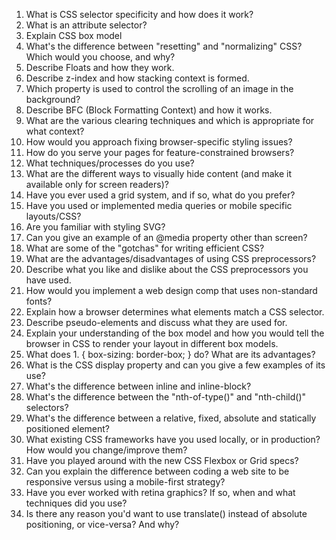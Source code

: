 1. What is CSS selector specificity and how does it work?
1. What is an attribute selector?
1. Explain CSS box model
1. What's the difference between "resetting" and "normalizing" CSS? Which would you choose, and why?
1. Describe Floats and how they work.
1. Describe z-index and how stacking context is formed.
1. Which property is used to control the scrolling of an image in the background?
1. Describe BFC (Block Formatting Context) and how it works.
1. What are the various clearing techniques and which is appropriate for what context?
1. How would you approach fixing browser-specific styling issues?
1. How do you serve your pages for feature-constrained browsers?
1. What techniques/processes do you use?
1. What are the different ways to visually hide content (and make it available only for screen readers)?
1. Have you ever used a grid system, and if so, what do you prefer?
1. Have you used or implemented media queries or mobile specific layouts/CSS?
1. Are you familiar with styling SVG?
1. Can you give an example of an @media property other than screen?
1. What are some of the "gotchas" for writing efficient CSS?
1. What are the advantages/disadvantages of using CSS preprocessors?
1. Describe what you like and dislike about the CSS preprocessors you have used.
1. How would you implement a web design comp that uses non-standard fonts?
1. Explain how a browser determines what elements match a CSS selector.
1. Describe pseudo-elements and discuss what they are used for.
1. Explain your understanding of the box model and how you would tell the browser in CSS to render your layout in different box models.
1. What does 1. { box-sizing: border-box; } do? What are its advantages?
1. What is the CSS display property and can you give a few examples of its use?
1. What's the difference between inline and inline-block?
1. What's the difference between the "nth-of-type()" and "nth-child()" selectors?
1. What's the difference between a relative, fixed, absolute and statically positioned element?
1. What existing CSS frameworks have you used locally, or in production? How would you change/improve them?
1. Have you played around with the new CSS Flexbox or Grid specs?
1. Can you explain the difference between coding a web site to be responsive versus using a mobile-first strategy?
1. Have you ever worked with retina graphics? If so, when and what techniques did you use?
1. Is there any reason you'd want to use translate() instead of absolute positioning, or vice-versa? And why?